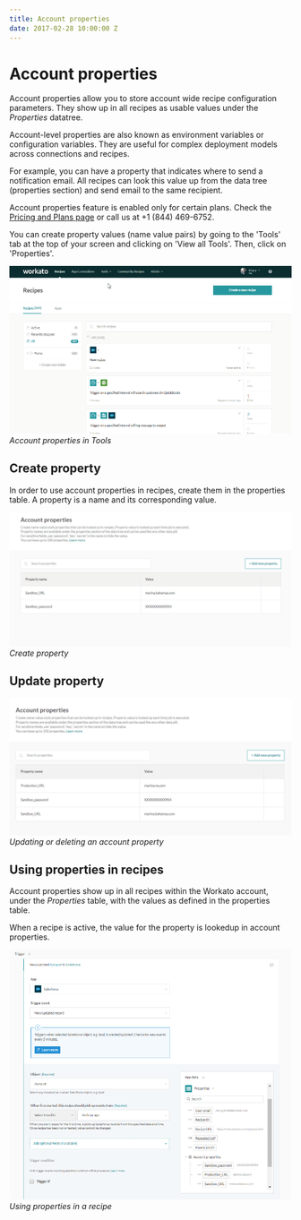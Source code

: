 ```yaml
---
title: Account properties
date: 2017-02-28 10:00:00 Z
---
```


# Account properties
Account properties allow you to store account wide recipe configuration parameters. They show up in all recipes as usable values under the *Properties* datatree.

Account-level properties are also known as environment variables or configuration variables. They are useful for complex deployment models across connections and recipes.

For example, you can have a property that indicates where to send a notification email. All recipes can look this value up from the data tree (properties section) and send email to the same recipient.

Account properties feature is enabled only for certain plans. Check the [Pricing and Plans page](https://www.workato.com/pricing?audience=general) or call us at +1 (844) 469-6752.

You can create property values (name value pairs) by going to the 'Tools' tab at the top of your screen and clicking on 'View all Tools'. Then, click on 'Properties'.

![Account properties option](/assets/images/features/account-properties/account-properties-nav.gif)
*Account properties in Tools*

## Create property
In order to use account properties in recipes, create them in the properties table. A property is a name and its corresponding value.

![Create property](/assets/images/features/account-properties/create-property.gif)
*Create property*

## Update property

![Update delete property](/assets/images/features/account-properties/update-delete-property.gif)
*Updating or deleting an account property*

## Using properties in recipes
Account properties show up in all recipes within the Workato account, under the *Properties* table, with the values as defined in the properties table.

When a recipe is active, the value for the property is lookedup in account properties.

![Account properties datatree](/assets/images/features/account-properties/account_properties_datatree.png)
*Using properties in a recipe*

